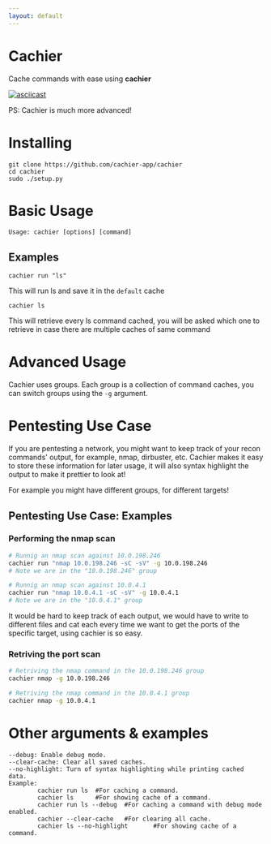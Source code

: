 ```yaml
---
layout: default
---
```


# Cachier

Cache commands with ease using **cachier**

[![asciicast](https://asciinema.org/a/NXzZP7uiif3iSKwWfgemaq4eT.svg)](https://asciinema.org/a/NXzZP7uiif3iSKwWfgemaq4eT)

PS: Cachier is much more advanced!

# Installing

```
git clone https://github.com/cachier-app/cachier
cd cachier
sudo ./setup.py
```

# Basic Usage

```
Usage: cachier [options] [command]
```

## Examples

```
cachier run "ls" 
```
This will run ls and save it in the `default` cache

```
cachier ls
```
This will retrieve every ls command cached, you will be asked which one to retrieve in case there are multiple caches of same command

# Advanced Usage

Cachier uses groups. Each group is a collection of command caches, you can switch groups using the `-g` argument.

# Pentesting Use Case

If you are pentesting a network, you might want to keep track of your recon commands' output, for example, nmap, dirbuster, etc. Cachier makes it easy to store these information for later usage, it will also syntax highlight the output to make it prettier to look at!

For example you might have different groups, for different targets!

## Pentesting Use Case: Examples

### Performing the nmap scan

```bash
# Runnig an nmap scan against 10.0.198.246
cachier run "nmap 10.0.198.246 -sC -sV" -g 10.0.198.246
# Note we are in the "10.0.198.246" group

# Runnig an nmap scan against 10.0.4.1
cachier run "nmap 10.0.4.1 -sC -sV" -g 10.0.4.1
# Note we are in the "10.0.4.1" group
```

It would be hard to keep track of each output, we would have to write to different files and cat each every time we want to get the ports of the specific target, using cachier is so easy.

### Retriving the port scan

```bash
# Retriving the nmap command in the 10.0.198.246 group
cachier nmap -g 10.0.198.246

# Retriving the nmap command in the 10.0.4.1 group
cachier nmap -g 10.0.4.1
```

# Other arguments & examples

```
--debug: Enable debug mode.
--clear-cache: Clear all saved caches.
--no-highlight: Turn of syntax highlighting while printing cached data.
Example:
        cachier run ls  #For caching a command.
        cachier ls      #For showing cache of a command.
        cachier run ls --debug  #For caching a command with debug mode enabled.
        cachier --clear-cache   #For clearing all cache.
        cachier ls --no-highlight       #For showing cache of a command.
```
